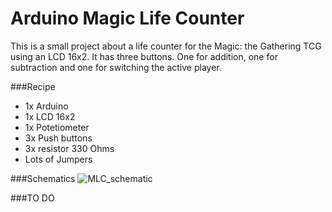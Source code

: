 Arduino Magic Life Counter
==========================

This is a small project about a life counter for the Magic: the Gathering TCG using an LCD 16x2.
It has three buttons. One for addition, one for subtraction and one for switching the active player.

###Recipe

- 1x Arduino
- 1x LCD 16x2
- 1x Potetiometer
- 3x Push buttons
- 3x resistor 330 Ohms
- Lots of Jumpers

###Schematics
![MLC_schematic](../master/schematic.png?raw=true)


###TO DO
